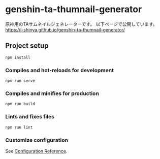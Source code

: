 # genshin-ta-thumnail-generator

原神用のTAサムネイルジェネレーターです。
以下ページで公開しています。
https://i-shinya.github.io/genshin-ta-thumnail-generator/

## Project setup
```
npm install
```

### Compiles and hot-reloads for development
```
npm run serve
```

### Compiles and minifies for production
```
npm run build
```

### Lints and fixes files
```
npm run lint
```

### Customize configuration
See [Configuration Reference](https://cli.vuejs.org/config/).
